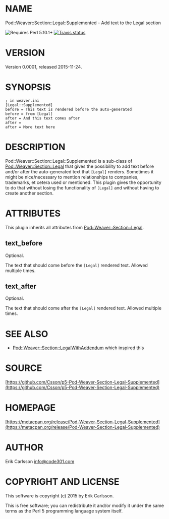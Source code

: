 # NAME

Pod::Weaver::Section::Legal::Supplemented - Add text to the Legal section

![Requires Perl 5.10.1+](https://img.shields.io/badge/perl-5.10.1+-brightgreen.svg) [![Travis status](https://api.travis-ci.org/Csson/p5-Pod-Weaver-Section-Legal-Supplemented.svg?branch=master)](https://travis-ci.org/Csson/p5-Pod-Weaver-Section-Legal-Supplemented)

# VERSION

Version 0.0001, released 2015-11-24.

# SYNOPSIS

    ; in weaver.ini
    [Legal::Supplemented]
    before = This text is rendered before the auto-generated
    before = from [Legal]
    after = And this text comes after
    after =
    after = More text here

# DESCRIPTION

Pod::Weaver::Section::Legal::Supplemented is a sub-class of [Pod::Weaver::Section::Legal](https://metacpan.org/pod/Pod::Weaver::Section::Legal) that gives the possibility to add text before and/or after the auto-generated
text that `[Legal]` renders. Sometimes it might be nice/necessary to mention relationships to companies, trademarks, et cetera used or mentioned. This plugin gives the
opportunity to do that without losing the functionality of `[Legal]` and without having to create another section.

# ATTRIBUTES

This plugin inherits all attributes from [Pod::Weaver::Section::Legal](https://metacpan.org/pod/Pod::Weaver::Section::Legal).

## text\_before

Optional.

The text that should come before the `[Legal]` rendered text. Allowed multiple times.

## text\_after

Optional.

The text that should come after the `[Legal]` rendered text. Allowed multiple times.

# SEE ALSO

- [Pod::Weaver::Section::LegalWithAddendum](https://metacpan.org/pod/Pod::Weaver::Section::LegalWithAddendum) which inspired this

# SOURCE

[https://github.com/Csson/p5-Pod-Weaver-Section-Legal-Supplemented](https://github.com/Csson/p5-Pod-Weaver-Section-Legal-Supplemented)

# HOMEPAGE

[https://metacpan.org/release/Pod-Weaver-Section-Legal-Supplemented](https://metacpan.org/release/Pod-Weaver-Section-Legal-Supplemented)

# AUTHOR

Erik Carlsson <info@code301.com>

# COPYRIGHT AND LICENSE

This software is copyright (c) 2015 by Erik Carlsson.

This is free software; you can redistribute it and/or modify it under
the same terms as the Perl 5 programming language system itself.
